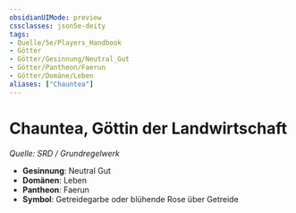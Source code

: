 ```yaml
---
obsidianUIMode: preview
cssclasses: json5e-deity
tags:
- Quelle/5e/Players_Handbook
- Götter
- Götter/Gesinnung/Neutral_Gut
- Götter/Pantheon/Faerun
- Götter/Domäne/Leben
aliases: ["Chauntea"]
---
```

# Chauntea, Göttin der Landwirtschaft
*Quelle: SRD / Grundregelwerk* 

- **Gesinnung**: Neutral Gut
- **Domänen**: Leben
- **Pantheon**: Faerun
- **Symbol**: Getreidegarbe oder blühende Rose über Getreide
